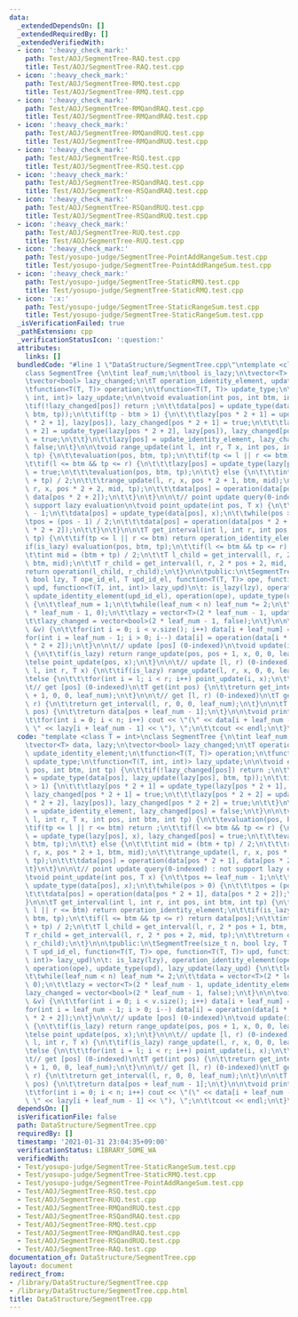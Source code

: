 ```yaml
---
data:
  _extendedDependsOn: []
  _extendedRequiredBy: []
  _extendedVerifiedWith:
  - icon: ':heavy_check_mark:'
    path: Test/AOJ/SegmentTree-RAQ.test.cpp
    title: Test/AOJ/SegmentTree-RAQ.test.cpp
  - icon: ':heavy_check_mark:'
    path: Test/AOJ/SegmentTree-RMQ.test.cpp
    title: Test/AOJ/SegmentTree-RMQ.test.cpp
  - icon: ':heavy_check_mark:'
    path: Test/AOJ/SegmentTree-RMQandRAQ.test.cpp
    title: Test/AOJ/SegmentTree-RMQandRAQ.test.cpp
  - icon: ':heavy_check_mark:'
    path: Test/AOJ/SegmentTree-RMQandRUQ.test.cpp
    title: Test/AOJ/SegmentTree-RMQandRUQ.test.cpp
  - icon: ':heavy_check_mark:'
    path: Test/AOJ/SegmentTree-RSQ.test.cpp
    title: Test/AOJ/SegmentTree-RSQ.test.cpp
  - icon: ':heavy_check_mark:'
    path: Test/AOJ/SegmentTree-RSQandRAQ.test.cpp
    title: Test/AOJ/SegmentTree-RSQandRAQ.test.cpp
  - icon: ':heavy_check_mark:'
    path: Test/AOJ/SegmentTree-RSQandRUQ.test.cpp
    title: Test/AOJ/SegmentTree-RSQandRUQ.test.cpp
  - icon: ':heavy_check_mark:'
    path: Test/AOJ/SegmentTree-RUQ.test.cpp
    title: Test/AOJ/SegmentTree-RUQ.test.cpp
  - icon: ':heavy_check_mark:'
    path: Test/yosupo-judge/SegmentTree-PointAddRangeSum.test.cpp
    title: Test/yosupo-judge/SegmentTree-PointAddRangeSum.test.cpp
  - icon: ':heavy_check_mark:'
    path: Test/yosupo-judge/SegmentTree-StaticRMQ.test.cpp
    title: Test/yosupo-judge/SegmentTree-StaticRMQ.test.cpp
  - icon: ':x:'
    path: Test/yosupo-judge/SegmentTree-StaticRangeSum.test.cpp
    title: Test/yosupo-judge/SegmentTree-StaticRangeSum.test.cpp
  _isVerificationFailed: true
  _pathExtension: cpp
  _verificationStatusIcon: ':question:'
  attributes:
    links: []
  bundledCode: "#line 1 \"DataStructure/SegmentTree.cpp\"\ntemplate <class T = int>\n\
    class SegmentTree {\n\tint leaf_num;\n\tbool is_lazy;\n\tvector<T> data, lazy;\n\
    \tvector<bool> lazy_changed;\n\tT operation_identity_element, update_identity_element;\n\
    \tfunction<T(T, T)> operation;\n\tfunction<T(T, T)> update_type;\n\tfunction<T(T,\
    \ int, int)> lazy_update;\n\n\tvoid evaluation(int pos, int btm, int tp) {\n\t\
    \tif(!lazy_changed[pos]) return ;\n\t\tdata[pos] = update_type(data[pos], lazy_update(lazy[pos],\
    \ btm, tp));\n\t\tif(tp - btm > 1) {\n\t\t\tlazy[pos * 2 + 1] = update_type(lazy[pos\
    \ * 2 + 1], lazy[pos]), lazy_changed[pos * 2 + 1] = true;\n\t\t\tlazy[pos * 2\
    \ + 2] = update_type(lazy[pos * 2 + 2], lazy[pos]), lazy_changed[pos * 2 + 2]\
    \ = true;\n\t\t}\n\t\tlazy[pos] = update_identity_element, lazy_changed[pos] =\
    \ false;\n\t}\n\n\tvoid range_update(int l, int r, T x, int pos, int btm, int\
    \ tp) {\n\t\tevaluation(pos, btm, tp);\n\t\tif(tp <= l || r <= btm) return ;\n\
    \t\tif(l <= btm && tp <= r) {\n\t\t\tlazy[pos] = update_type(lazy[pos], x), lazy_changed[pos]\
    \ = true;\n\t\t\tevaluation(pos, btm, tp);\n\t\t} else {\n\t\t\tint mid = (btm\
    \ + tp) / 2;\n\t\t\trange_update(l, r, x, pos * 2 + 1, btm, mid);\n\t\t\trange_update(l,\
    \ r, x, pos * 2 + 2, mid, tp);\n\t\t\tdata[pos] = operation(data[pos * 2 + 1],\
    \ data[pos * 2 + 2]);\n\t\t}\n\t}\n\n\t// point update query(0-indexed) : not\
    \ support lazy evaluation\n\tvoid point_update(int pos, T x) {\n\t\tpos += leaf_num\
    \ - 1;\n\t\tdata[pos] = update_type(data[pos], x);\n\t\twhile(pos > 0) {\n\t\t\
    \tpos = (pos - 1) / 2;\n\t\t\tdata[pos] = operation(data[pos * 2 + 1], data[pos\
    \ * 2 + 2]);\n\t\t}\n\t}\n\n\tT get_interval(int l, int r, int pos, int btm, int\
    \ tp) {\n\t\tif(tp <= l || r <= btm) return operation_identity_element;\n\t\t\
    if(is_lazy) evaluation(pos, btm, tp);\n\t\tif(l <= btm && tp <= r) return data[pos];\n\
    \t\tint mid = (btm + tp) / 2;\n\t\tT l_child = get_interval(l, r, 2 * pos + 1,\
    \ btm, mid);\n\t\tT r_child = get_interval(l, r, 2 * pos + 2, mid, tp);\n\t\t\
    return operation(l_child, r_child);\n\t}\n\n\tpublic:\n\tSegmentTree(size_t n,\
    \ bool lzy, T ope_id_el, T upd_id_el, function<T(T, T)> ope, function<T(T, T)>\
    \ upd, function<T(T, int, int)> lazy_upd)\n\t: is_lazy(lzy), operation_identity_element(ope_id_el),\
    \ update_identity_element(upd_id_el), operation(ope), update_type(upd), lazy_update(lazy_upd)\
    \ {\n\t\tleaf_num = 1;\n\t\twhile(leaf_num < n) leaf_num *= 2;\n\t\tdata = vector<T>(2\
    \ * leaf_num - 1, 0);\n\t\tlazy = vector<T>(2 * leaf_num - 1, update_identity_element);\n\
    \t\tlazy_changed = vector<bool>(2 * leaf_num - 1, false);\n\t}\n\n\tvoid build(vector<int>\
    \ &v) {\n\t\tfor(int i = 0; i < v.size(); i++) data[i + leaf_num] = v[i];\n\t\t\
    for(int i = leaf_num - 1; i > 0; i--) data[i] = operation(data[i * 2 + 1], data[i\
    \ * 2 + 2]);\n\t}\n\n\t// update [pos] (0-indexed)\n\tvoid update(int pos, T x)\
    \ {\n\t\tif(is_lazy) return range_update(pos, pos + 1, x, 0, 0, leaf_num);\n\t\
    \telse point_update(pos, x);\n\t}\n\n\t// update [l, r) (0-indexed)\n\tvoid update(int\
    \ l, int r, T x) {\n\t\tif(is_lazy) range_update(l, r, x, 0, 0, leaf_num);\n\t\
    \telse {\n\t\t\tfor(int i = l; i < r; i++) point_update(i, x);\n\t\t}\n\t}\n\n\
    \t// get [pos] (0-indexed)\n\tT get(int pos) {\n\t\treturn get_interval(pos, pos\
    \ + 1, 0, 0, leaf_num);\n\t}\n\n\t// get [l, r) (0-indexed)\n\tT get(int l, int\
    \ r) {\n\t\treturn get_interval(l, r, 0, 0, leaf_num);\n\t}\n\n\tT operator[](int\
    \ pos) {\n\t\treturn data[pos + leaf_num - 1];\n\t}\n\n\tvoid print(int n) {\n\
    \t\tfor(int i = 0; i < n; i++) cout << \"(\" << data[i + leaf_num - 1] << \",\
    \ \" << lazy[i + leaf_num - 1] << \"), \";\n\t\tcout << endl;\n\t}\n};\n"
  code: "template <class T = int>\nclass SegmentTree {\n\tint leaf_num;\n\tbool is_lazy;\n\
    \tvector<T> data, lazy;\n\tvector<bool> lazy_changed;\n\tT operation_identity_element,\
    \ update_identity_element;\n\tfunction<T(T, T)> operation;\n\tfunction<T(T, T)>\
    \ update_type;\n\tfunction<T(T, int, int)> lazy_update;\n\n\tvoid evaluation(int\
    \ pos, int btm, int tp) {\n\t\tif(!lazy_changed[pos]) return ;\n\t\tdata[pos]\
    \ = update_type(data[pos], lazy_update(lazy[pos], btm, tp));\n\t\tif(tp - btm\
    \ > 1) {\n\t\t\tlazy[pos * 2 + 1] = update_type(lazy[pos * 2 + 1], lazy[pos]),\
    \ lazy_changed[pos * 2 + 1] = true;\n\t\t\tlazy[pos * 2 + 2] = update_type(lazy[pos\
    \ * 2 + 2], lazy[pos]), lazy_changed[pos * 2 + 2] = true;\n\t\t}\n\t\tlazy[pos]\
    \ = update_identity_element, lazy_changed[pos] = false;\n\t}\n\n\tvoid range_update(int\
    \ l, int r, T x, int pos, int btm, int tp) {\n\t\tevaluation(pos, btm, tp);\n\t\
    \tif(tp <= l || r <= btm) return ;\n\t\tif(l <= btm && tp <= r) {\n\t\t\tlazy[pos]\
    \ = update_type(lazy[pos], x), lazy_changed[pos] = true;\n\t\t\tevaluation(pos,\
    \ btm, tp);\n\t\t} else {\n\t\t\tint mid = (btm + tp) / 2;\n\t\t\trange_update(l,\
    \ r, x, pos * 2 + 1, btm, mid);\n\t\t\trange_update(l, r, x, pos * 2 + 2, mid,\
    \ tp);\n\t\t\tdata[pos] = operation(data[pos * 2 + 1], data[pos * 2 + 2]);\n\t\
    \t}\n\t}\n\n\t// point update query(0-indexed) : not support lazy evaluation\n\
    \tvoid point_update(int pos, T x) {\n\t\tpos += leaf_num - 1;\n\t\tdata[pos] =\
    \ update_type(data[pos], x);\n\t\twhile(pos > 0) {\n\t\t\tpos = (pos - 1) / 2;\n\
    \t\t\tdata[pos] = operation(data[pos * 2 + 1], data[pos * 2 + 2]);\n\t\t}\n\t\
    }\n\n\tT get_interval(int l, int r, int pos, int btm, int tp) {\n\t\tif(tp <=\
    \ l || r <= btm) return operation_identity_element;\n\t\tif(is_lazy) evaluation(pos,\
    \ btm, tp);\n\t\tif(l <= btm && tp <= r) return data[pos];\n\t\tint mid = (btm\
    \ + tp) / 2;\n\t\tT l_child = get_interval(l, r, 2 * pos + 1, btm, mid);\n\t\t\
    T r_child = get_interval(l, r, 2 * pos + 2, mid, tp);\n\t\treturn operation(l_child,\
    \ r_child);\n\t}\n\n\tpublic:\n\tSegmentTree(size_t n, bool lzy, T ope_id_el,\
    \ T upd_id_el, function<T(T, T)> ope, function<T(T, T)> upd, function<T(T, int,\
    \ int)> lazy_upd)\n\t: is_lazy(lzy), operation_identity_element(ope_id_el), update_identity_element(upd_id_el),\
    \ operation(ope), update_type(upd), lazy_update(lazy_upd) {\n\t\tleaf_num = 1;\n\
    \t\twhile(leaf_num < n) leaf_num *= 2;\n\t\tdata = vector<T>(2 * leaf_num - 1,\
    \ 0);\n\t\tlazy = vector<T>(2 * leaf_num - 1, update_identity_element);\n\t\t\
    lazy_changed = vector<bool>(2 * leaf_num - 1, false);\n\t}\n\n\tvoid build(vector<int>\
    \ &v) {\n\t\tfor(int i = 0; i < v.size(); i++) data[i + leaf_num] = v[i];\n\t\t\
    for(int i = leaf_num - 1; i > 0; i--) data[i] = operation(data[i * 2 + 1], data[i\
    \ * 2 + 2]);\n\t}\n\n\t// update [pos] (0-indexed)\n\tvoid update(int pos, T x)\
    \ {\n\t\tif(is_lazy) return range_update(pos, pos + 1, x, 0, 0, leaf_num);\n\t\
    \telse point_update(pos, x);\n\t}\n\n\t// update [l, r) (0-indexed)\n\tvoid update(int\
    \ l, int r, T x) {\n\t\tif(is_lazy) range_update(l, r, x, 0, 0, leaf_num);\n\t\
    \telse {\n\t\t\tfor(int i = l; i < r; i++) point_update(i, x);\n\t\t}\n\t}\n\n\
    \t// get [pos] (0-indexed)\n\tT get(int pos) {\n\t\treturn get_interval(pos, pos\
    \ + 1, 0, 0, leaf_num);\n\t}\n\n\t// get [l, r) (0-indexed)\n\tT get(int l, int\
    \ r) {\n\t\treturn get_interval(l, r, 0, 0, leaf_num);\n\t}\n\n\tT operator[](int\
    \ pos) {\n\t\treturn data[pos + leaf_num - 1];\n\t}\n\n\tvoid print(int n) {\n\
    \t\tfor(int i = 0; i < n; i++) cout << \"(\" << data[i + leaf_num - 1] << \",\
    \ \" << lazy[i + leaf_num - 1] << \"), \";\n\t\tcout << endl;\n\t}\n};"
  dependsOn: []
  isVerificationFile: false
  path: DataStructure/SegmentTree.cpp
  requiredBy: []
  timestamp: '2021-01-31 23:04:35+09:00'
  verificationStatus: LIBRARY_SOME_WA
  verifiedWith:
  - Test/yosupo-judge/SegmentTree-StaticRangeSum.test.cpp
  - Test/yosupo-judge/SegmentTree-StaticRMQ.test.cpp
  - Test/yosupo-judge/SegmentTree-PointAddRangeSum.test.cpp
  - Test/AOJ/SegmentTree-RSQ.test.cpp
  - Test/AOJ/SegmentTree-RUQ.test.cpp
  - Test/AOJ/SegmentTree-RMQandRUQ.test.cpp
  - Test/AOJ/SegmentTree-RSQandRAQ.test.cpp
  - Test/AOJ/SegmentTree-RMQ.test.cpp
  - Test/AOJ/SegmentTree-RMQandRAQ.test.cpp
  - Test/AOJ/SegmentTree-RSQandRUQ.test.cpp
  - Test/AOJ/SegmentTree-RAQ.test.cpp
documentation_of: DataStructure/SegmentTree.cpp
layout: document
redirect_from:
- /library/DataStructure/SegmentTree.cpp
- /library/DataStructure/SegmentTree.cpp.html
title: DataStructure/SegmentTree.cpp
---
```

